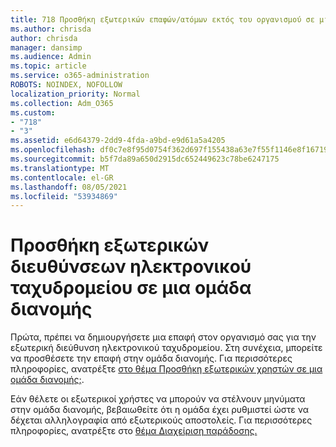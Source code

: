 ```yaml
---
title: 718 Προσθήκη εξωτερικών επαφών/ατόμων εκτός του οργανισμού σε μια λίστα διανομής
ms.author: chrisda
author: chrisda
manager: dansimp
ms.audience: Admin
ms.topic: article
ms.service: o365-administration
ROBOTS: NOINDEX, NOFOLLOW
localization_priority: Normal
ms.collection: Adm_O365
ms.custom:
- "718"
- "3"
ms.assetid: e6d64379-2dd9-4fda-a9bd-e9d61a5a4205
ms.openlocfilehash: df0c7e8f95d0754f362d697f155438a63e7f55f1146e8f1671932c380186baf4
ms.sourcegitcommit: b5f7da89a650d2915dc652449623c78be6247175
ms.translationtype: MT
ms.contentlocale: el-GR
ms.lasthandoff: 08/05/2021
ms.locfileid: "53934869"
---
```

# <a name="add-external-email-addresses-to-a-distribution-group"></a>Προσθήκη εξωτερικών διευθύνσεων ηλεκτρονικού ταχυδρομείου σε μια ομάδα διανομής

Πρώτα, πρέπει να δημιουργήσετε μια επαφή στον οργανισμό σας για την εξωτερική διεύθυνση ηλεκτρονικού ταχυδρομείου. Στη συνέχεια, μπορείτε να προσθέσετε την επαφή στην ομάδα διανομής. Για περισσότερες πληροφορίες, ανατρέξτε [στο θέμα Προσθήκη εξωτερικών χρηστών σε μια ομάδα διανομής;](https://support.office.com/client/caa0f310-0bb7-48e3-8ad2-cb358b53bbba).

Εάν θέλετε οι εξωτερικοί χρήστες να μπορούν να στέλνουν μηνύματα στην ομάδα διανομής, βεβαιωθείτε ότι η ομάδα έχει ρυθμιστεί ώστε να δέχεται αλληλογραφία από εξωτερικούς αποστολείς. Για περισσότερες πληροφορίες, ανατρέξτε στο [θέμα Διαχείριση παράδοσης.](https://technet.microsoft.com/library/bb124513.aspx#deliverymanagement)
